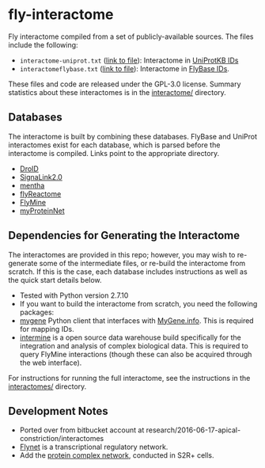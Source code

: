 # fly-interactome
Fly interactome compiled from a set of publicly-available sources.  The files include the following:

- `interactome-uniprot.txt` ([link to file](interactome/interactome-uniprot.txt)): Interactome in [UniProtKB IDs](http://www.uniprot.org/)
- `interactomeflybase.txt` ([link to file](interactome/interactome-flybase.txt)): Interactome in [FlyBase IDs](http://flybase.org/).

These files and code are released under the GPL-3.0 license.  Summary statistics about these interactomes is in the [interactome/](interactome/) directory.

## Databases
The interactome is built by combining these databases. FlyBase and UniProt interactomes exist for each database, which is parsed before the interactome is compiled.  Links point to the appropriate directory.
* [DroID](databases/DroID)
* [SignaLink2.0](databases/SignaLink)
* [mentha](databases/Mentha)
* [flyReactome](databases/flyReactome)
* [FlyMine](databases/flyMine)
* [myProteinNet](databases/myProteinNet)

## Dependencies for Generating the Interactome

The interactomes are provided in this repo; however, you may wish to re-generate some of the intermediate files, or re-build the interactome from scratch.  If this is the case, each database includes instructions as well as the quick start details below.

- Tested with Python version 2.7.10
- If you want to build the interactome from scratch, you need the following packages:
 - [mygene](https://pypi.python.org/pypi/mygene) Python client that interfaces with [MyGene.info](http://mygene.info/).  This is required for mapping IDs.
 - [intermine](http://intermine.readthedocs.org/en/latest/web-services/) is a open source data warehouse build specifically for the integration and analysis of complex biological data.  This is required to query FlyMine interactions (though these can also be acquired through the web interface).

For instructions for running the full interactome, see the instructions in the [interactomes/](interactomes/) directory.

## Development Notes
- Ported over from bitbucket account at research/2016-06-17-apical-constriction/interactomes
- [Flynet](https://www.ncbi.nlm.nih.gov/pmc/articles/PMC2773252/) is a transcriptional regulatory network.
- Add the [protein complex network](http://www.sciencedirect.com/science/article/pii/S0092867411010804), conducted in S2R+ cells.

